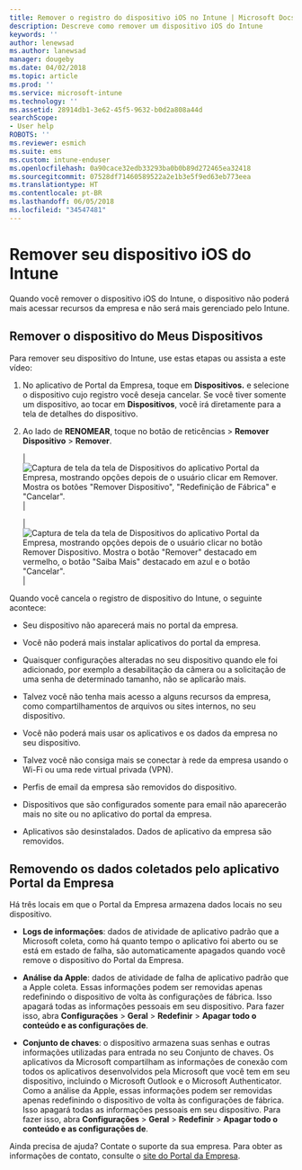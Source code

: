 ```yaml
---
title: Remover o registro do dispositivo iOS no Intune | Microsoft Docs
description: Descreve como remover um dispositivo iOS do Intune
keywords: ''
author: lenewsad
ms.author: lanewsad
manager: dougeby
ms.date: 04/02/2018
ms.topic: article
ms.prod: ''
ms.service: microsoft-intune
ms.technology: ''
ms.assetid: 28914db1-3e62-45f5-9632-b0d2a808a44d
searchScope:
- User help
ROBOTS: ''
ms.reviewer: esmich
ms.suite: ems
ms.custom: intune-enduser
ms.openlocfilehash: 0a90cace32edb33293ba0b0b89d272465ea32418
ms.sourcegitcommit: 07528df71460589522a2e1b3e5f9ed63eb773eea
ms.translationtype: HT
ms.contentlocale: pt-BR
ms.lasthandoff: 06/05/2018
ms.locfileid: "34547481"
---
```

# <a name="remove-your-ios-device-from-intune"></a>Remover seu dispositivo iOS do Intune

Quando você remover o dispositivo iOS do Intune, o dispositivo não poderá mais acessar recursos da empresa e não será mais gerenciado pelo Intune.


## <a name="removing-the-device-from-my-devices"></a>Remover o dispositivo do Meus Dispositivos

Para remover seu dispositivo do Intune, use estas etapas ou assista a este vídeo:


1.  No aplicativo de Portal da Empresa, toque em **Dispositivos.** e selecione o dispositivo cujo registro você deseja cancelar. Se você tiver somente um dispositivo, ao tocar em **Dispositivos**, você irá diretamente para a tela de detalhes do dispositivo.

2.  Ao lado de **RENOMEAR**, toque no botão de reticências > **Remover Dispositivo** > **Remover**.  

    |![Captura de tela da tela de Dispositivos do aplicativo Portal da Empresa, mostrando opções depois de o usuário clicar em Remover. Mostra os botões "Remover Dispositivo", "Redefinição de Fábrica" e "Cancelar".](/intune-user-help/media/cp_ios_unenroll_after_1804_001.png)|

    |![Captura de tela da tela de Dispositivos do aplicativo Portal da Empresa, mostrando opções depois de o usuário clicar no botão Remover Dispositivo. Mostra o botão "Remover" destacado em vermelho, o botão "Saiba Mais" destacado em azul e o botão "Cancelar".](/intune-user-help/media/cp_ios_unenroll_after_1804_002.png)|


  Quando você cancela o registro de dispositivo do Intune, o seguinte acontece:

  -   Seu dispositivo não aparecerá mais no portal da empresa.

  -   Você não poderá mais instalar aplicativos do portal da empresa.

  -   Quaisquer configurações alteradas no seu dispositivo quando ele foi adicionado, por exemplo a desabilitação da câmera ou a solicitação de uma senha de determinado tamanho, não se aplicarão mais.

  -   Talvez você não tenha mais acesso a alguns recursos da empresa, como compartilhamentos de arquivos ou sites internos, no seu dispositivo.

  -   Você não poderá mais usar os aplicativos e os dados da empresa no seu dispositivo.

  -   Talvez você não consiga mais se conectar à rede da empresa usando o Wi-Fi ou uma rede virtual privada (VPN).

  -   Perfis de email da empresa são removidos do dispositivo.

  -   Dispositivos que são configurados somente para email não aparecerão mais no site ou no aplicativo do portal da empresa.
  
  -   Aplicativos são desinstalados. Dados de aplicativo da empresa são removidos.

## <a name="removing-data-collected-by-the-company-portal-app"></a>Removendo os dados coletados pelo aplicativo Portal da Empresa

Há três locais em que o Portal da Empresa armazena dados locais no seu dispositivo.

-   **Logs de informações**: dados de atividade de aplicativo padrão que a Microsoft coleta, como há quanto tempo o aplicativo foi aberto ou se está em estado de falha, são automaticamente apagados quando você remove o dispositivo do Portal da Empresa.

-   **Análise da Apple**: dados de atividade de falha de aplicativo padrão que a Apple coleta. Essas informações podem ser removidas apenas redefinindo o dispositivo de volta às configurações de fábrica. Isso apagará todas as informações pessoais em seu dispositivo. Para fazer isso, abra **Configurações** > **Geral** > **Redefinir** > **Apagar todo o conteúdo e as configurações de**.

-   **Conjunto de chaves**: o dispositivo armazena suas senhas e outras informações utilizadas para entrada no seu Conjunto de chaves. Os aplicativos da Microsoft compartilham as informações de conexão com todos os aplicativos desenvolvidos pela Microsoft que você tem em seu dispositivo, incluindo o Microsoft Outlook e o Microsoft Authenticator. Como a análise da Apple, essas informações podem ser removidas apenas redefinindo o dispositivo de volta às configurações de fábrica. Isso apagará todas as informações pessoais em seu dispositivo. Para fazer isso, abra **Configurações** > **Geral** > **Redefinir** > **Apagar todo o conteúdo e as configurações de**.


Ainda precisa de ajuda? Contate o suporte da sua empresa. Para obter as informações de contato, consulte o [site do Portal da Empresa](https://portal.manage.microsoft.com#HelpDeskDialog).
